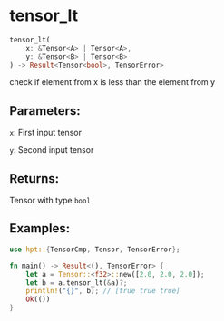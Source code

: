 # tensor_lt
```rust
tensor_lt(
    x: &Tensor<A> | Tensor<A>, 
    y: &Tensor<B> | Tensor<B>
) -> Result<Tensor<bool>, TensorError>
```
check if element from x is less than the element from y

## Parameters:
`x`: First input tensor

`y`: Second input tensor

## Returns:
Tensor with type `bool`

## Examples:
```rust
use hpt::{TensorCmp, Tensor, TensorError};

fn main() -> Result<(), TensorError> {
    let a = Tensor::<f32>::new([2.0, 2.0, 2.0]);
    let b = a.tensor_lt(&a)?;
    println!("{}", b); // [true true true]
    Ok(())
}
```